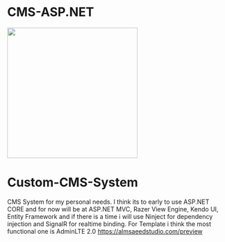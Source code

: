 # CMS-ASP.NET
<image src="https://ci.appveyor.com/api/projects/status/ljeiuchsrjrb85di?svg=true" width="300">

# Custom-CMS-System
CMS System for my personal needs. I think its to early to use ASP.NET CORE and for now will be at ASP.NET MVC, Razer View Engine, Kendo UI, Entity Framework and if there is a time i will use Ninject for dependency injection and SignalR for realtime binding. 
For Template i think the most functional one is AdminLTE 2.0 https://almsaeedstudio.com/preview
<img src="https://cdn.colorlib.com/wp/wp-content/uploads/sites/2/adminlte-free-bootstrap-admin-template.jpg" alt=""/>

